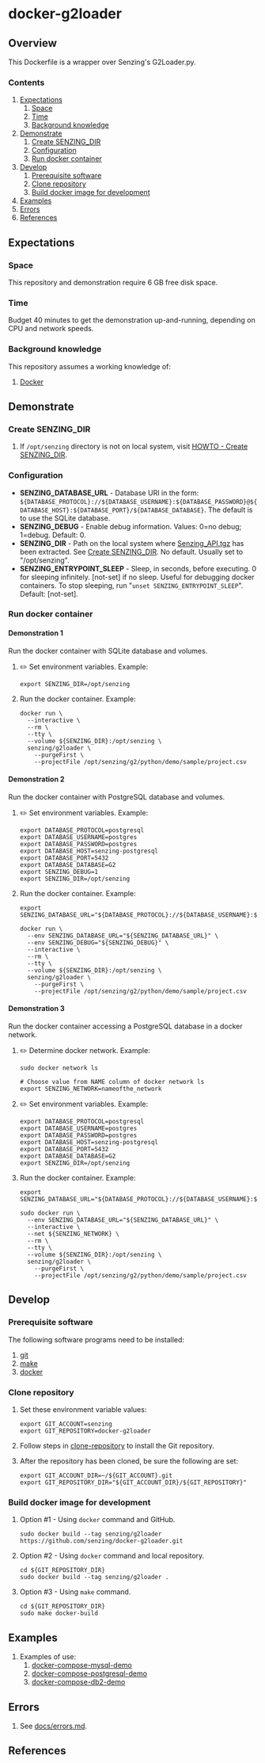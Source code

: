 # docker-g2loader

## Overview

This Dockerfile is a wrapper over Senzing's G2Loader.py.

### Contents

1. [Expectations](#expectations)
    1. [Space](#space)
    1. [Time](#time)
    1. [Background knowledge](#background-knowledge)
1. [Demonstrate](#demonstrate)
    1. [Create SENZING_DIR](#create-senzing_dir)
    1. [Configuration](#configuration)
    1. [Run docker container](#run-docker-container)
1. [Develop](#develop)
    1. [Prerequisite software](#prerequisite-software)
    1. [Clone repository](#clone-repository)
    1. [Build docker image for development](#build-docker-image-for-development)
1. [Examples](#examples)
1. [Errors](#errors)
1. [References](#references)

## Expectations

### Space

This repository and demonstration require 6 GB free disk space.

### Time

Budget 40 minutes to get the demonstration up-and-running, depending on CPU and network speeds.

### Background knowledge

This repository assumes a working knowledge of:

1. [Docker](https://github.com/Senzing/knowledge-base/blob/master/WHATIS/docker.md)

## Demonstrate

### Create SENZING_DIR

1. If `/opt/senzing` directory is not on local system, visit
   [HOWTO - Create SENZING_DIR](https://github.com/Senzing/knowledge-base/blob/master/HOWTO/create-senzing-dir.md).

### Configuration

* **SENZING_DATABASE_URL** -
  Database URI in the form: `${DATABASE_PROTOCOL}://${DATABASE_USERNAME}:${DATABASE_PASSWORD}@${DATABASE_HOST}:${DATABASE_PORT}/${DATABASE_DATABASE}`.
  The default is to use the SQLite database.
* **SENZING_DEBUG** -
  Enable debug information. Values: 0=no debug; 1=debug. Default: 0.
* **SENZING_DIR** -
  Path on the local system where
  [Senzing_API.tgz](https://s3.amazonaws.com/public-read-access/SenzingComDownloads/Senzing_API.tgz)
  has been extracted.
  See [Create SENZING_DIR](#create-senzing_dir).
  No default.
  Usually set to "/opt/senzing".
* **SENZING_ENTRYPOINT_SLEEP** -
  Sleep, in seconds, before executing.
  0 for sleeping infinitely.
  [not-set] if no sleep.
  Useful for debugging docker containers.
  To stop sleeping, run "`unset SENZING_ENTRYPOINT_SLEEP`".
  Default: [not-set].  

### Run docker container

#### Demonstration 1

Run the docker container with SQLite database and volumes.

1. :pencil2: Set environment variables.  Example:

    ```console
    export SENZING_DIR=/opt/senzing
    ```

1. Run the docker container.  Example:

    ```console
    docker run \
      --interactive \
      --rm \
      --tty \
      --volume ${SENZING_DIR}:/opt/senzing \
      senzing/g2loader \
        --purgeFirst \
        --projectFile /opt/senzing/g2/python/demo/sample/project.csv
    ```

#### Demonstration 2

Run the docker container with PostgreSQL database and volumes.

1. :pencil2: Set environment variables.  Example:

    ```console
    export DATABASE_PROTOCOL=postgresql
    export DATABASE_USERNAME=postgres
    export DATABASE_PASSWORD=postgres
    export DATABASE_HOST=senzing-postgresql
    export DATABASE_PORT=5432
    export DATABASE_DATABASE=G2
    export SENZING_DEBUG=1
    export SENZING_DIR=/opt/senzing
    ```

1. Run the docker container.  Example:

    ```console
    export SENZING_DATABASE_URL="${DATABASE_PROTOCOL}://${DATABASE_USERNAME}:${DATABASE_PASSWORD}@${DATABASE_HOST}:${DATABASE_PORT}/${DATABASE_DATABASE}"

    docker run \
      --env SENZING_DATABASE_URL="${SENZING_DATABASE_URL}" \
      --env SENZING_DEBUG="${SENZING_DEBUG}" \
      --interactive \
      --rm \
      --tty \
      --volume ${SENZING_DIR}:/opt/senzing \
      senzing/g2loader \
        --purgeFirst \
        --projectFile /opt/senzing/g2/python/demo/sample/project.csv
    ```

#### Demonstration 3

Run the docker container accessing a PostgreSQL database in a docker network.

1. :pencil2: Determine docker network.  Example:

    ```console
    sudo docker network ls

    # Choose value from NAME column of docker network ls
    export SENZING_NETWORK=nameofthe_network
    ```

1. :pencil2: Set environment variables.  Example:

    ```console
    export DATABASE_PROTOCOL=postgresql
    export DATABASE_USERNAME=postgres
    export DATABASE_PASSWORD=postgres
    export DATABASE_HOST=senzing-postgresql
    export DATABASE_PORT=5432
    export DATABASE_DATABASE=G2
    export SENZING_DIR=/opt/senzing
    ```

1. Run the docker container.  Example:

    ```console
    export SENZING_DATABASE_URL="${DATABASE_PROTOCOL}://${DATABASE_USERNAME}:${DATABASE_PASSWORD}@${DATABASE_HOST}:${DATABASE_PORT}/${DATABASE_DATABASE}"

    sudo docker run \
      --env SENZING_DATABASE_URL="${SENZING_DATABASE_URL}" \
      --interactive \
      --net ${SENZING_NETWORK} \
      --rm \
      --tty \
      --volume ${SENZING_DIR}:/opt/senzing \
      senzing/g2loader \
        --purgeFirst \
        --projectFile /opt/senzing/g2/python/demo/sample/project.csv
    ```

## Develop

### Prerequisite software

The following software programs need to be installed:

1. [git](https://github.com/Senzing/knowledge-base/blob/master/HOWTO/install-git.md)
1. [make](https://github.com/Senzing/knowledge-base/blob/master/HOWTO/install-make.md)
1. [docker](https://github.com/Senzing/knowledge-base/blob/master/HOWTO/install-docker.md)

### Clone repository

1. Set these environment variable values:

    ```console
    export GIT_ACCOUNT=senzing
    export GIT_REPOSITORY=docker-g2loader
    ```

1. Follow steps in [clone-repository](https://github.com/Senzing/knowledge-base/blob/master/HOWTO/clone-repository.md) to install the Git repository.

1. After the repository has been cloned, be sure the following are set:

    ```console
    export GIT_ACCOUNT_DIR=~/${GIT_ACCOUNT}.git
    export GIT_REPOSITORY_DIR="${GIT_ACCOUNT_DIR}/${GIT_REPOSITORY}"
    ```

### Build docker image for development

1. Option #1 - Using `docker` command and GitHub.

    ```console
    sudo docker build --tag senzing/g2loader https://github.com/senzing/docker-g2loader.git
    ```

1. Option #2 - Using `docker` command and local repository.

    ```console
    cd ${GIT_REPOSITORY_DIR}
    sudo docker build --tag senzing/g2loader .
    ```

1. Option #3 - Using `make` command.

    ```console
    cd ${GIT_REPOSITORY_DIR}
    sudo make docker-build
    ```

## Examples

1. Examples of use:
    1. [docker-compose-mysql-demo](https://github.com/Senzing/docker-compose-mysql-demo)
    1. [docker-compose-postgresql-demo](https://github.com/Senzing/docker-compose-postgresql-demo)
    1. [docker-compose-db2-demo](https://github.com/Senzing/docker-compose-db2-demo)

## Errors

1. See [docs/errors.md](docs/errors.md).

## References